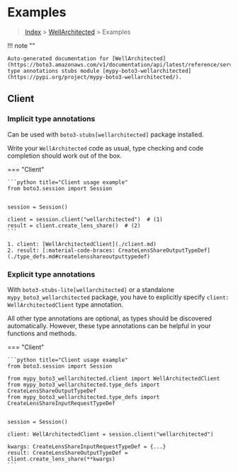 # Examples

> [Index](../README.md) > [WellArchitected](./README.md) > Examples

!!! note ""

    Auto-generated documentation for [WellArchitected](https://boto3.amazonaws.com/v1/documentation/api/latest/reference/services/wellarchitected.html#WellArchitected)
    type annotations stubs module [mypy-boto3-wellarchitected](https://pypi.org/project/mypy-boto3-wellarchitected/).

## Client

### Implicit type annotations

Can be used with `boto3-stubs[wellarchitected]` package installed.

Write your `WellArchitected` code as usual,
type checking and code completion should work out of the box.


=== "Client"

    ```python title="Client usage example"
    from boto3.session import Session


    session = Session()

    client = session.client("wellarchitected")  # (1)
    result = client.create_lens_share()  # (2)
    ```

    1. client: [WellArchitectedClient](./client.md)
    2. result: [:material-code-braces: CreateLensShareOutputTypeDef](./type_defs.md#createlensshareoutputtypedef) 






### Explicit type annotations

With `boto3-stubs-lite[wellarchitected]`
or a standalone `mypy_boto3_wellarchitected` package, you have to explicitly specify `client: WellArchitectedClient` type annotation.

All other type annotations are optional, as types should be discovered automatically.
However, these type annotations can be helpful in your functions and methods.


=== "Client"

    ```python title="Client usage example"
    from boto3.session import Session

    from mypy_boto3_wellarchitected.client import WellArchitectedClient
    from mypy_boto3_wellarchitected.type_defs import CreateLensShareOutputTypeDef
    from mypy_boto3_wellarchitected.type_defs import CreateLensShareInputRequestTypeDef


    session = Session()

    client: WellArchitectedClient = session.client("wellarchitected")

    kwargs: CreateLensShareInputRequestTypeDef = {...}
    result: CreateLensShareOutputTypeDef = client.create_lens_share(**kwargs)
    ```






